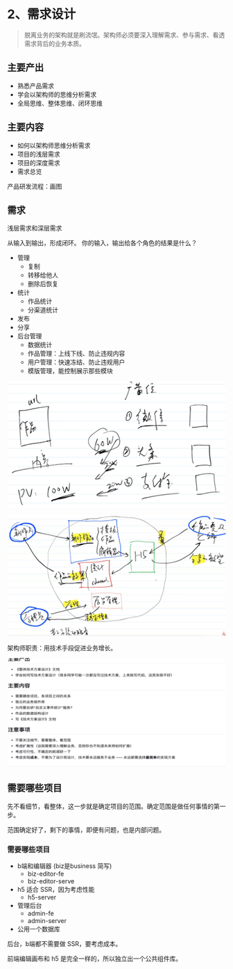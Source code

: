 # 2、需求设计

> 脱离业务的架构就是刷流氓。架构师必须要深入理解需求、参与需求、看透需求背后的业务本质。

## 主要产出

- 熟悉产品需求
- 学会以架构师的思维分析需求
- 全局思维、整体思维、闭环思维

## 主要内容

- 如何以架构师思维分析需求
- 项目的浅层需求
- 项目的深度需求
- 需求总览

产品研发流程：画图

## 需求

浅层需求和深层需求

从输入到输出，形成闭环。
你的输入，输出给各个角色的结果是什么？

- 管理
	- 复制
	- 转移给他人
	- 删除后恢复
- 统计
	- 作品统计
	- 分渠道统计
- 发布
- 分享
- 后台管理
	- 数据统计
	- 作品管理：上线下线、防止违规内容
	- 用户管理：快速冻结、防止违规用户
	- 模版管理，能控制展示那些模块

![](imgs/2022-02-27-21-05-30.png)

![](imgs/2022-02-27-21-40-28.png)

架构师职责：用技术手段促进业务增长。


![](imgs/2022-02-27-21-48-14.png)

## 需要哪些项目

先不看细节，看整体，这一步就是确定项目的范围。确定范围是做任何事情的第一步。

范围确定好了，剩下的事情，即便有问题，也是内部问题。

### 需要哪些项目

- b端和编辑器 (biz是business 简写)
	- biz-editor-fe
	- biz-editor-serve
- h5 适合 SSR，因为考虑性能
	- h5-server
- 管理后台
	- admin-fe
	- admin-server
- 公用一个数据库

后台，b端都不需要做 SSR，要考虑成本。

前端编辑画布和 h5 是完全一样的，所以独立出一个公共组件库。